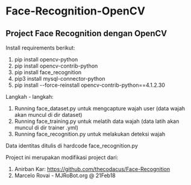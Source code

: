 # Face-Recognition-OpenCV
## Project Face Recognition dengan OpenCV

Install requirements berikut:
1. pip install opencv-python
2. pip install opencv-contrib-python
3. pip install face_recognition
4. pip3 install mysql-connector-python
5. pip install --force-reinstall opencv-contrib-python==4.1.2.30

Langkah - langkah:
1. Running face_dataset.py untuk mengcapture wajah user (data wajah akan muncul di dir dataset)
2. Running face_training.py untuk melatih data wajah (data latih akan muncul di dir trainer .yml)
3. Running face_recognition.py untuk melakukan deteksi wajah

Data identitas ditulis di hardcode face_recognition.py

Project ini merupakan modifikasi project dari:
1. Anirban Kar: https://github.com/thecodacus/Face-Recognition
2. Marcelo Rovai - MJRoBot.org @ 21Feb18  
